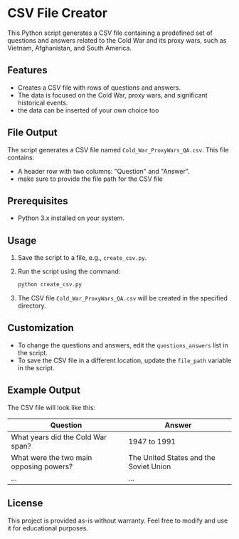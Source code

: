 
# CSV File Creator

This Python script generates a CSV file containing a predefined set of questions and answers related to the Cold War and its proxy wars, such as Vietnam, Afghanistan, and South America.

## Features

- Creates a CSV file with  rows of questions and answers.
- The data is focused on the Cold War, proxy wars, and significant historical events.
- the data can be inserted of your own choice too
  

## File Output

The script generates a CSV file named `Cold_War_ProxyWars_QA.csv`. This file contains:
- A header row with two columns: "Question" and "Answer".
- make sure to provide the file path for the CSV file

## Prerequisites

- Python 3.x installed on your system.

## Usage

1. Save the script to a file, e.g., `create_csv.py`.
2. Run the script using the command:

   ```bash
   python create_csv.py
   ```

3. The CSV file `Cold_War_ProxyWars_QA.csv` will be created in the specified directory.

## Customization

- To change the questions and answers, edit the `questions_answers` list in the script.
- To save the CSV file in a different location, update the `file_path` variable in the script.

## Example Output

The CSV file will look like this:

| Question                                  | Answer                                       |
|-------------------------------------------|----------------------------------------------|
| What years did the Cold War span?         | 1947 to 1991                                |
| What were the two main opposing powers?   | The United States and the Soviet Union      |
| ...                                       | ...                                         |

## License

This project is provided as-is without warranty. Feel free to modify and use it for educational purposes.
